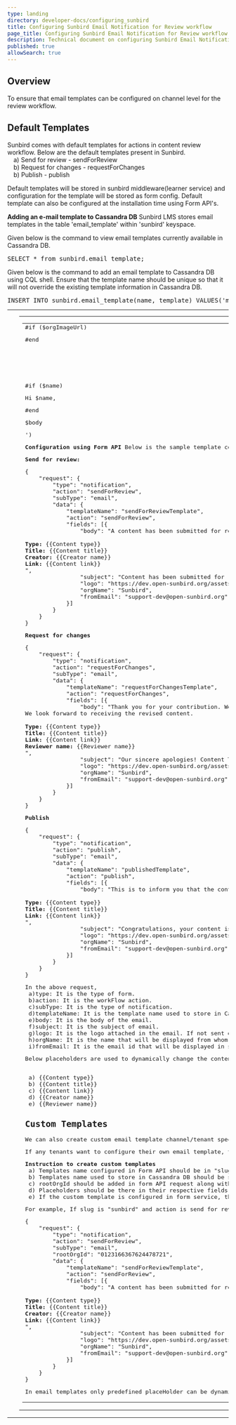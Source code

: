 ```yaml
---
type: landing
directory: developer-docs/configuring_sunbird
title: Configuring Sunbird Email Notification for Review workflow
page_title: Configuring Sunbird Email Notification for Review workflow
description: Technical document on configuring Sunbird Email Notification for Review workflow
published: true
allowSearch: true
---
```


## Overview
To ensure that email templates can be configured on channel level for the review workflow.

## Default Templates
Sunbird comes with default templates for actions in content review workflow. Below are the default templates present in Sunbird.
<br>&emsp;a) Send for review - sendForReview
<br>&emsp;b) Request for changes - requestForChanges
<br>&emsp;b) Publish - publish

Default templates will be stored in sunbird middleware(learner service) and configuration for the template will be stored as form config. Default template can also be configured at the installation time using Form API's.

**Adding an e-mail template to Cassandra DB**
Sunbird LMS stores email templates in the table 'email_template' within 'sunbird' keyspace. 

Given below is the command to view email templates currently available in Cassandra DB.

<pre>SELECT * from sunbird.email_template;</pre>

Given below is the command to add an email template to Cassandra DB using CQL shell. Ensure that the template name should be unique so that it will not override the existing template information in Cassandra DB.

<pre>INSERT INTO sunbird.email_template(name, template) VALUES('myEmailTemplate', '<!doctype html><html> <head> <meta> <meta> <title></title> </head> <body> <table> <tr> <td>&nbsp;</td><td> <div class="content"> <span class="preheader"></span> <table class="main"> <tr> <td class="wrapper"> <table> <tr> <tr> <td> #if ($orgImageUrl) <p> <img src="$orgImageUrl" alt="logo" align="right" width="180" height="100"> </p>#end </td></tr><td> #if ($name) <p >Hi $name,</p>#end <p >$body</p></body></html>')</pre>

**Configuration using Form API**
Below is the sample template configuration for different content review workflows stored in form API's.

**Send for review:**
<pre>
{
	"request": {
		"type": "notification",
		"action": "sendForReview",
		"subType": "email",
		"data": {
			"templateName": "sendForReviewTemplate",
			"action": "sendForReview",
			"fields": [{
				"body": "A content has been submitted for review.<br><br><b>Type: </b>{{Content type}}<br><b>Title: </b>{{Content title}}<br><b>Creator: </b>{{Creator name}}<br><b>Link: </b>{{Content link}}<br>",
				"subject": "Content has been submitted for review! Content Type: {{Content type}}, Title: {{Content title}}",
				"logo": "https://dev.open-sunbird.org/assets/images/sunbird_logo.png",
				"orgName": "Sunbird",
                "fromEmail": "support-dev@open-sunbird.org"
			}]
		}
	}
}
</pre>

**Request for changes**
<pre>
{
	"request": {
		"type": "notification",
		"action": "requestForChanges",
		"subType": "email",
		"data": {
			"templateName": "requestForChangesTemplate",
			"action": "requestForChanges",
			"fields": [{
				"body": "Thank you for your contribution. We appreciate your effort in creating content for us. However, before we publish the content request you to make the necessary changes as mentioned in the comments.<br>We look forward to receiving the revised content.<br><br><b>Type: </b>{{Content type}}<br><b>Title: </b>{{Content title}}<br><b>Link: </b>{{Content link}}<br><b>Reviewer name: </b>{{Reviewer name}}<br>",
				"subject": "Our sincere apologies! Content Type: {{Content type}}, Title: {{Content title}}",
				"logo": "https://dev.open-sunbird.org/assets/images/sunbird_logo.png",
				"orgName": "Sunbird",
                "fromEmail": "support-dev@open-sunbird.org"
			}]
		}
	}
}
</pre>

**Publish**
<pre>
{
	"request": {
		"type": "notification",
		"action": "publish",
		"subType": "email",
		"data": {
			"templateName": "publishedTemplate",
			"action": "publish",
			"fields": [{
				"body": "This is to inform you that the content submitted has been accepted for publication and will be available on the portal shortly.<br><br><b>Type: </b>{{Content type}}<br><b>Title: </b>{{Content title}}<br><b>Link: </b>{{Content link}}<br>",
				"subject": "Congratulations, your content is live! Content Type: {{Content type}}, Title: {{Content title}}",
				"logo": "https://dev.open-sunbird.org/assets/images/sunbird_logo.png",
				"orgName": "Sunbird",
                "fromEmail": "support-dev@open-sunbird.org"
			}]
		}
	}
}
</pre>

In the above request, 
<br>&emsp;a)type: It is the type of form.
<br>&emsp;b)action: It is the workFlow action.
<br>&emsp;c)subType: It is the type of notification.
<br>&emsp;d)templateName: It is the template name used to store in Cassandra DB.
<br>&emsp;e)body: It is the body of the email.
<br>&emsp;f)subject: It is the subject of email.
<br>&emsp;g)logo: It is the logo attached in the email. If not sent default will be used.
<br>&emsp;h)orgName: It is the name that will be displayed from whom the mail has been received.
<br>&emsp;i)fromEmail: It is the email id that will be displayed in support.

Below placeholders are used to dynamically change the content information. So, it is recommended to keep this respective fields:

<br>&emsp;a) {{Content type}}
<br>&emsp;b) {{Content title}}
<br>&emsp;c) {{Content link}}
<br>&emsp;d) {{Creator name}}
<br>&emsp;e) {{Reviewer name}}

## Custom Templates
We can also create custom email template channel/tenant specific. If customized templates are not present, the default template will be used to send email for different actions in review workflows.

If any tenants want to configure their own email template, they can do so by adding new email template configurations in Form API and manually inserting the new template in Casandra DB of Sunbird middleware service.

**Instruction to create custom templates**
<br>&emsp;a) Templates name configured in Form API should be in "slug_workflowAction" format.
<br>&emsp;b) Templates name used to store in Cassandra DB should be same as configured in Form API.
<br>&emsp;c) rootOrgId should be added in form API request along with other fields which is the channel.
<br>&emsp;d) Placeholders should be there in their respective fields.
<br>&emsp;e) If the custom template is configured in form service, then custom template with the same name should also be added in Learner service(sunbird middleware). If not added Learner service will throw an error.

For example, If slug is "sunbird" and action is send for review, template name should be "sunbird_sendforReviewTemplate". Sample custom template configuration.

<pre>
{
	"request": {
		"type": "notification",
		"action": "sendForReview",
		"subType": "email",
		"rootOrgId": "0123166367624478721",
		"data": {
			"templateName": "sendForReviewTemplate",
			"action": "sendForReview",
			"fields": [{
				"body": "A content has been submitted for review.<br><br><b>Type: </b>{{Content type}}<br><b>Title: </b>{{Content title}}<br><b>Creator: </b>{{Creator name}}<br><b>Link: </b>{{Content link}}<br>",
				"subject": "Content has been submitted for review! Content Type: {{Content type}}, Title: {{Content title}}",
				"logo": "https://dev.open-sunbird.org/assets/images/sunbird_logo.png",
				"orgName": "Sunbird",
                "fromEmail": "support-dev@open-sunbird.org"
			}]
		}
	}
}
</pre>

In email templates only predefined placeHolder can be dynamically replaced with content data while sending mail.